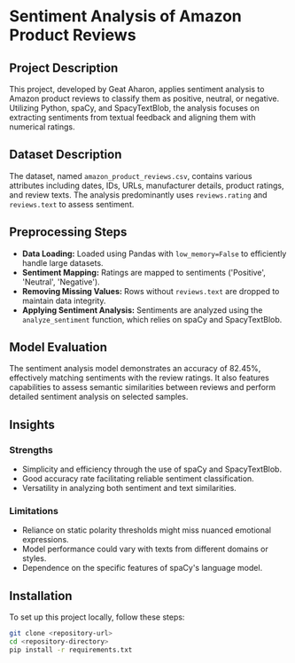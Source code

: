 # Sentiment Analysis of Amazon Product Reviews

## Project Description
This project, developed by Geat Aharon, applies sentiment analysis to Amazon product reviews to classify them as positive, neutral, or negative. Utilizing Python, spaCy, and SpacyTextBlob, the analysis focuses on extracting sentiments from textual feedback and aligning them with numerical ratings.

## Dataset Description
The dataset, named `amazon_product_reviews.csv`, contains various attributes including dates, IDs, URLs, manufacturer details, product ratings, and review texts. The analysis predominantly uses `reviews.rating` and `reviews.text` to assess sentiment.

## Preprocessing Steps
- **Data Loading:** Loaded using Pandas with `low_memory=False` to efficiently handle large datasets.
- **Sentiment Mapping:** Ratings are mapped to sentiments ('Positive', 'Neutral', 'Negative').
- **Removing Missing Values:** Rows without `reviews.text` are dropped to maintain data integrity.
- **Applying Sentiment Analysis:** Sentiments are analyzed using the `analyze_sentiment` function, which relies on spaCy and SpacyTextBlob.

## Model Evaluation
The sentiment analysis model demonstrates an accuracy of 82.45%, effectively matching sentiments with the review ratings. It also features capabilities to assess semantic similarities between reviews and perform detailed sentiment analysis on selected samples.

## Insights
### Strengths
- Simplicity and efficiency through the use of spaCy and SpacyTextBlob.
- Good accuracy rate facilitating reliable sentiment classification.
- Versatility in analyzing both sentiment and text similarities.

### Limitations
- Reliance on static polarity thresholds might miss nuanced emotional expressions.
- Model performance could vary with texts from different domains or styles.
- Dependence on the specific features of spaCy's language model.

## Installation
To set up this project locally, follow these steps:
```bash
git clone <repository-url>
cd <repository-directory>
pip install -r requirements.txt
